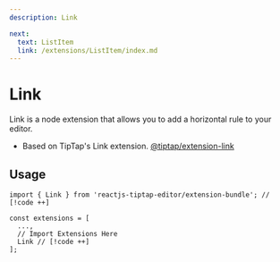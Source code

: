 ```yaml
---
description: Link

next:
  text: ListItem
  link: /extensions/ListItem/index.md
---
```


# Link

 Link is a node extension that allows you to add a horizontal rule to your editor.

- Based on TipTap's Link extension. [@tiptap/extension-link](https://tiptap.dev/docs/editor/extensions/marks/link)

## Usage

```tsx
import { Link } from 'reactjs-tiptap-editor/extension-bundle'; // [!code ++]

const extensions = [
  ...,
  // Import Extensions Here
  Link // [!code ++]
];
```
